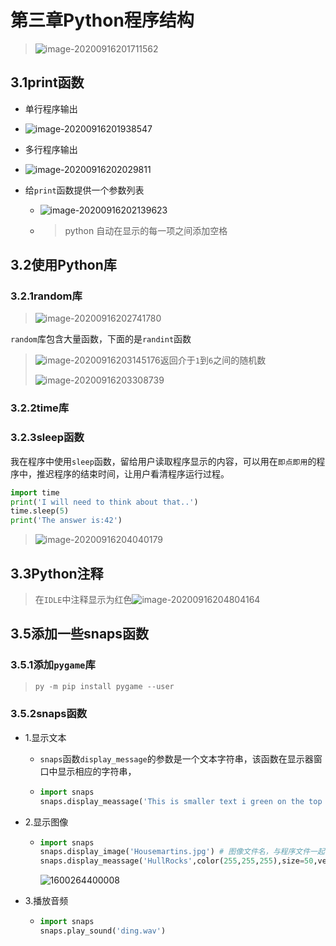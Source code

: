 # 第三章Python程序结构

> ![image-20200916201711562](https://gitee.com/zr001/writeimges/raw/master/images/image-20200916201711562.png)

## 3.1print函数

- 单行程序输出
  
- ![image-20200916201938547](https://gitee.com/zr001/writeimges/raw/master/images/image-20200916201938547.png)
  
- 多行程序输出
  
- ![image-20200916202029811](https://gitee.com/zr001/writeimges/raw/master/images/image-20200916202029811.png)
  
- 给`print`函数提供一个参数列表

  - ![image-20200916202139623](https://gitee.com/zr001/writeimges/raw/master/images/image-20200916202139623.png)

  - > python 自动在显示的每一项之间添加空格

## 3.2使用Python库

### 3.2.1random库

> ![image-20200916202741780](C:\Users\winnerzr\AppData\Roaming\Typora\typora-user-images\image-20200916202741780.png)

`random`库包含大量函数，下面的是`randint`函数

> ![image-20200916203145176](https://gitee.com/zr001/writeimges/raw/master/images/image-20200916203145176.png)返回介于`1`到`6`之间的随机数
>
> ![image-20200916203308739](https://gitee.com/zr001/writeimges/raw/master/images/image-20200916203308739.png)

### 3.2.2time库

### 3.2.3sleep函数

我在程序中使用`sleep`函数，留给用户读取程序显示的内容，可以用在`即点即用`的程序中，推迟程序的结束时间，让用户看清程序运行过程。

```python
import time
print('I will need to think about that..')
time.sleep(5)
print('The answer is:42')
```

> ![image-20200916204040179](https://gitee.com/zr001/writeimges/raw/master/images/image-20200916204040179.png)

## 3.3Python注释

> 在`IDLE`中注释显示为红色![image-20200916204804164](https://gitee.com/zr001/writeimges/raw/master/images/image-20200916204804164.png)

## 3.5添加一些snaps函数

### 3.5.1添加`pygame`库

> ```python
> py -m pip install pygame --user
> ```

### 3.5.2snaps函数

- 1.显示文本

  - `snaps`函数`display_message`的参数是一个文本字符串，该函数在显示器窗口中显示相应的字符串，

  - ```python
    import snaps
    snaps.display_meassage('This is smaller text i green on the top left',color=(0,255,0),size=50,horiz='left',vert='top') # 颜色，文本大小，文字对齐（屏幕左侧，右侧，中心对齐），文本对齐（屏幕顶部，底部，中心对齐）
    ```

    

- 2.显示图像

  - ```python
    import snaps
    snaps.display_image('Housemartins.jpg') # 图像文件名，与程序文件一起，jpg或png
    snaps.display_meassage('HullRocks',color(255,255,255),size=50,vert='top')# 颜色，文本大小，文字对齐（屏幕左侧，右侧，中心对齐），文本对齐（屏幕顶部，底部，中心对齐）
    ```

    ![1600264400008](https://gitee.com/zr001/writeimges/raw/master/images/1600264400008.jpg)

- 3.播放音频

  - ```python
    import snaps
    snaps.play_sound('ding.wav')
    ```

    

